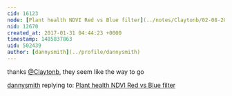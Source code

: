 ```yaml
---
cid: 16123
node: [Plant health NDVI Red vs Blue filter](../notes/Claytonb/02-08-2016/plant-health-ndvi-red-vs-blue-filter)
nid: 12670
created_at: 2017-01-31 04:44:23 +0000
timestamp: 1485837863
uid: 502439
author: [dannysmith](../profile/dannysmith)
---
```


thanks [@Claytonb](/profile/Claytonb), they seem like the way to go

[dannysmith](../profile/dannysmith) replying to: [Plant health NDVI Red vs Blue filter](../notes/Claytonb/02-08-2016/plant-health-ndvi-red-vs-blue-filter)

